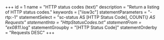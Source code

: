 +++
id = 1
name = "HTTP status codes (text)"
description = "Return a listing of HTTP status codes."
keywords = ["iisw3c"]
statementParameters = "-rtp:-1"
statementSelect = "sc-status AS [HTTP Status Code], COUNT(*) AS Requests"
statementInto = "HttpStatusCodes.txt"
statementFrom = "ex0811*.log"
statementGroupby = "[HTTP Status Code]"
statementOrderby = "Requests DESC"
+++

